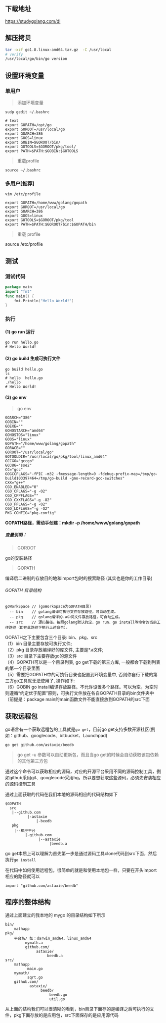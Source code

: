 ## 下载地址

https://studygolang.com/dl

## 解压拷贝

```sh
tar -xzf go1.8.linux-amd64.tar.gz  -C /usr/local
# verify
/usr/local/go/bin/go version
```

## 设置环境变量

### 单用户

> 添加环境变量

```
sudp gedit ~/.bashrc
```

```
# text 
export GOPATH=/opt/go
export GOROOT=/usr/local/go
export GOARCH=386
export GOOS=linux
export GOBIN=$GOROOT/bin/
export GOTOOLS=$GOROOT/pkg/tool/
export PATH=$PATH:$GOBIN:$GOTOOLS
```

> 重载profile

```
source ~/.bashrc
```

### 多用户[推荐]

```
vim /etc/profile
```

```
export GOPATH=/home/www/golang/gopath 
export GOROOT=/usr/local/go
export GOARCH=386
export GOOS=linux
export GOTOOLS=$GOROOT/pkg/tool
export PATH=$PATH:$GOROOT/bin:$GOPATH/bin
```

> 重载 profile

source /etc/profile

## 测试

### 测试代码
```go
package main
import "fmt"
func main() {
    fmt.Println("Hello World!")
}
```

### 执行

#### (1) go run 运行

```
go run hello.go 
# Hello World!
```

#### (2) go build 生成可执行文件

```
go build hello.go 
ls
# hello  hello.go
./hello
# Hello World!
```

#### (3) go env

> go env

```
GOARCH="386"
GOBIN=""
GOEXE=""
GOHOSTARCH="amd64"
GOHOSTOS="linux"
GOOS="linux"
GOPATH="/home/www/golang/gopath"
GORACE=""
GOROOT="/usr/local/go"
GOTOOLDIR="/usr/local/go/pkg/tool/linux_amd64"
GCCGO="gccgo"
GO386="sse2"
CC="gcc"
GOGCCFLAGS="-fPIC -m32 -fmessage-length=0 -fdebug-prefix-map=/tmp/go-build103397464=/tmp/go-build -gno-record-gcc-switches"
CXX="g++"
CGO_ENABLED="0"
CGO_CFLAGS="-g -O2"
CGO_CPPFLAGS=""
CGO_CXXFLAGS="-g -O2"
CGO_FFLAGS="-g -O2"
CGO_LDFLAGS="-g -O2"
PKG_CONFIG="pkg-config"
```

**GOPATH路径，需动手创建：mkdir -p /home/www/golang/gopath**

##### 变量说明：

> GOROOT

go的安装路径

> GOPATH 

编译后二进制的存放目的地和import包时的搜索路径 (其实也是你的工作目录)

###### GOPATH 目录结构

```
goWorkSpace // (goWorkSpace为GOPATH目录)
  -- bin    // golang编译可执行文件存放路径，可自动生成。
  -- pkg    // golang编译的.a中间文件存放路径，可自动生成。
  -- src    // 源码路径。按照golang默认约定，go run，go install等命令的当前工作路径（即在此路径下执行上述命令）。
```
GOPATH之下主要包含三个目录: bin、pkg、src   
（1）bin 目录主要存放可执行文件;  
（2）pkg 目录存放编译好的库文件, 主要是\*.a文件;  
（3）src 目录下主要存放go的源文件  
（4）GOPATH可以是一个目录列表, go get下载的第三方库, 一般都会下载到列表的第一个目录里面  
（5）需要把GOPATH中的可执行目录也配置到环境变量中, 否则你自行下载的第三方go工具就无法使用了, 操作如下:   
（6）GOBIN go install编译存放路径。不允许设置多个路径。可以为空。为空时则遵循“约定优于配置”原则，可执行文件放在各自GOPATH目录的bin文件夹中（前提是：package main的main函数文件不能直接放到GOPATH的src下面


## 获取远程包
   go语言有一个获取远程包的工具就是`go get`，目前go get支持多数开源社区(例如：github、googlecode、bitbucket、Launchpad)

	go get github.com/astaxie/beedb
	
>go get -u 参数可以自动更新包，而且当go get的时候会自动获取该包依赖的其他第三方包	

通过这个命令可以获取相应的源码，对应的开源平台采用不同的源码控制工具，例如github采用git、googlecode采用hg，所以要想获取这些源码，必须先安装相应的源码控制工具

通过上面获取的代码在我们本地的源码相应的代码结构如下

	$GOPATH
	  src
	   |--github.com
			  |-astaxie
				  |-beedb
	   pkg
		|--相应平台
			 |-github.com
				   |--astaxie
						|beedb.a

go get本质上可以理解为首先第一步是通过源码工具clone代码到src下面，然后执行`go install`

在代码中如何使用远程包，很简单的就是和使用本地包一样，只要在开头import相应的路径就可以

	import "github.com/astaxie/beedb"

## 程序的整体结构
通过上面建立的我本地的 mygo 的目录结构如下所示

	bin/
		mathapp
	pkg/
		平台名/ 如：darwin_amd64、linux_amd64
			 mymath.a
			 github.com/
				  astaxie/
					   beedb.a
	src/
		mathapp
			  main.go
		mymath/
			  sqrt.go
		github.com/
			   astaxie/
					beedb/
						beedb.go
						util.go

从上面的结构我们可以很清晰的看到，bin目录下面存的是编译之后可执行的文件，pkg下面存放的是应用包，src下面保存的是应用源代码



